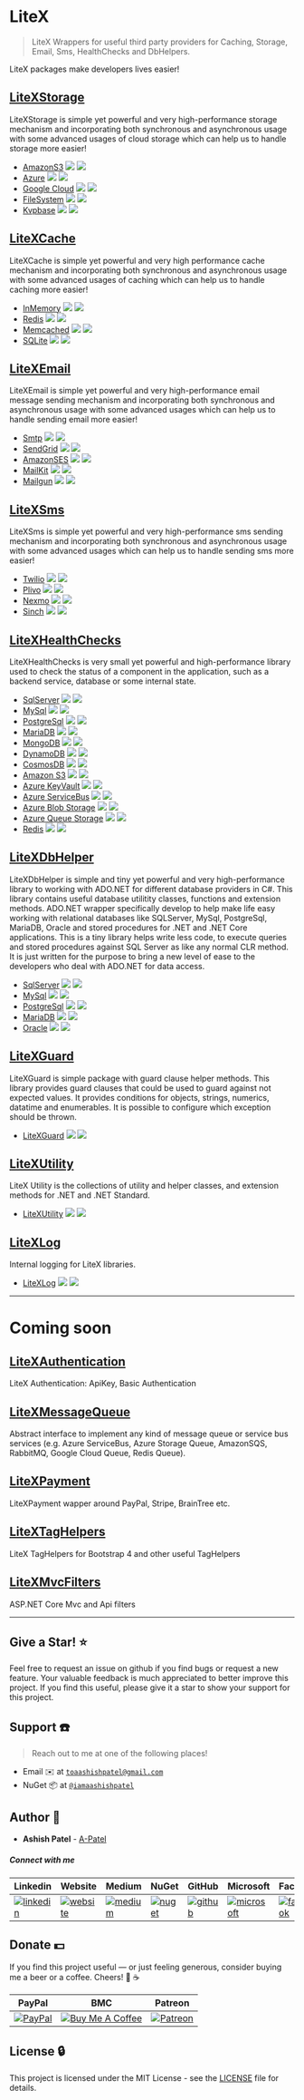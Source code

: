 # LiteX
> LiteX Wrappers for useful third party providers for Caching, Storage, Email, Sms, HealthChecks and DbHelpers.



LiteX packages make developers lives easier!





## [LiteXStorage](https://github.com/a-patel/LiteXStorage)
LiteXStorage is simple yet powerful and very high-performance storage mechanism and incorporating both synchronous and asynchronous usage with some advanced usages of cloud storage which can help us to handle storage more easier!

- [AmazonS3](https://github.com/a-patel/LiteXStorage/blob/master/docs/Amazon.md) [![](https://img.shields.io/nuget/dt/LiteX.Storage.Amazon.svg)](https://www.nuget.org/packages/LiteX.Storage.Amazon/) [![](https://img.shields.io/nuget/v/LiteX.Storage.Amazon.svg)](https://www.nuget.org/packages/LiteX.Storage.Amazon/)
- [Azure](https://github.com/a-patel/LiteXStorage/blob/master/docs/Azure.md) [![](https://img.shields.io/nuget/dt/LiteX.Storage.Azure.svg)](https://www.nuget.org/packages/LiteX.Storage.Azure/) [![](https://img.shields.io/nuget/v/LiteX.Storage.Azure.svg)](https://www.nuget.org/packages/LiteX.Storage.Azure/)
- [Google Cloud](https://github.com/a-patel/LiteXStorage/blob/master/docs/Google.md) [![](https://img.shields.io/nuget/dt/LiteX.Storage.Google.svg)](https://www.nuget.org/packages/LiteX.Storage.Google/) [![](https://img.shields.io/nuget/v/LiteX.Storage.Google.svg)](https://www.nuget.org/packages/LiteX.Storage.Google/)
- [FileSystem](https://github.com/a-patel/LiteXStorage/blob/master/docs/FileSystem.md) [![](https://img.shields.io/nuget/dt/LiteX.Storage.Local.svg)](https://www.nuget.org/packages/LiteX.Storage.Local/) [![](https://img.shields.io/nuget/v/LiteX.Storage.Local.svg)](https://www.nuget.org/packages/LiteX.Storage.Local/)
- [Kvpbase](https://github.com/a-patel/LiteXStorage/blob/master/docs/Kvpbase.md) [![](https://img.shields.io/nuget/dt/LiteX.Storage.Kvpbase.svg)](https://www.nuget.org/packages/LiteX.Storage.Kvpbase/) [![](https://img.shields.io/nuget/v/LiteX.Storage.Kvpbase.svg)](https://www.nuget.org/packages/LiteX.Storage.Kvpbase/)





## [LiteXCache](https://github.com/a-patel/LiteXCache)
LiteXCache is simple yet powerful and very high performance cache mechanism and incorporating both synchronous and asynchronous usage with some advanced usages of caching which can help us to handle caching more easier!

- [InMemory](https://github.com/a-patel/LiteXCache/blob/master/docs/InMemory.md) [![](https://img.shields.io/nuget/dt/LiteX.Cache.svg)](https://www.nuget.org/packages/LiteX.Cache/) [![](https://img.shields.io/nuget/v/LiteX.Cache.svg)](https://www.nuget.org/packages/LiteX.Cache/)
- [Redis](https://github.com/a-patel/LiteXCache/blob/master/docs/Redis.md) [![](https://img.shields.io/nuget/dt/LiteX.Cache.Redis.svg)](https://www.nuget.org/packages/LiteX.Cache.Redis/) [![](https://img.shields.io/nuget/v/LiteX.Cache.Redis.svg)](https://www.nuget.org/packages/LiteX.Cache.Redis/)
- [Memcached](https://github.com/a-patel/LiteXCache/blob/master/docs/Memcached.md) [![](https://img.shields.io/nuget/dt/LiteX.Cache.Memcached.svg)](https://www.nuget.org/packages/LiteX.Cache.Memcached/) [![](https://img.shields.io/nuget/v/LiteX.Cache.Memcached.svg)](https://www.nuget.org/packages/LiteX.Cache.Memcached/)
- [SQLite](https://github.com/a-patel/LiteXCache/blob/master/docs/SQLite.md) [![](https://img.shields.io/nuget/dt/LiteX.Cache.SQLite.svg)](https://www.nuget.org/packages/LiteX.Cache.SQLite/) [![](https://img.shields.io/nuget/v/LiteX.Cache.SQLite.svg)](https://www.nuget.org/packages/LiteX.Cache.SQLite/)





## [LiteXEmail](https://github.com/a-patel/LiteXEmail)
LiteXEmail is simple yet powerful and very high-performance email message sending mechanism and incorporating both synchronous and asynchronous usage with some advanced usages which can help us to handle sending email more easier!

- [Smtp](https://github.com/a-patel/LiteXEmail/blob/master/docs/Smtp.md) [![](https://img.shields.io/nuget/dt/LiteX.Email.svg)](https://www.nuget.org/packages/LiteX.Email/) [![](https://img.shields.io/nuget/v/LiteX.Email.svg)](https://www.nuget.org/packages/LiteX.Email/)
- [SendGrid](https://github.com/a-patel/LiteXEmail/blob/master/docs/SendGrid.md) [![](https://img.shields.io/nuget/dt/LiteX.Email.SendGrid.svg)](https://www.nuget.org/packages/LiteX.Email.SendGrid/) [![](https://img.shields.io/nuget/v/LiteX.Email.SendGrid.svg)](https://www.nuget.org/packages/LiteX.Email.SendGrid/)
- [AmazonSES](https://github.com/a-patel/LiteXEmail/blob/master/docs/AmazonSES.md) [![](https://img.shields.io/nuget/dt/LiteX.Email.AmazonSES.svg)](https://www.nuget.org/packages/LiteX.Email.AmazonSES/) [![](https://img.shields.io/nuget/v/LiteX.Email.AmazonSES.svg)](https://www.nuget.org/packages/LiteX.Email.AmazonSES/)
- [MailKit](https://github.com/a-patel/LiteXEmail/blob/master/docs/MailKit.md) [![](https://img.shields.io/nuget/dt/LiteX.Email.MailKit.svg)](https://www.nuget.org/packages/LiteX.Email.MailKit/) [![](https://img.shields.io/nuget/v/LiteX.Email.MailKit.svg)](https://www.nuget.org/packages/LiteX.Email.MailKit/)
- [Mailgun](https://github.com/a-patel/LiteXEmail/blob/master/docs/Mailgun.md) [![](https://img.shields.io/nuget/dt/LiteX.Email.Mailgun.svg)](https://www.nuget.org/packages/LiteX.Email.Mailgun/) [![](https://img.shields.io/nuget/v/LiteX.Email.Mailgun.svg)](https://www.nuget.org/packages/LiteX.Email.Mailgun/)





## [LiteXSms](https://github.com/a-patel/LiteXSms)
LiteXSms is simple yet powerful and very high-performance sms sending mechanism and incorporating both synchronous and asynchronous usage with some advanced usages which can help us to handle sending sms more easier!

- [Twilio](https://github.com/a-patel/LiteXSms/blob/master/docs/Twilio.md) [![](https://img.shields.io/nuget/dt/LiteX.Sms.Twilio.svg)](https://www.nuget.org/packages/LiteX.Sms.Twilio/) [![](https://img.shields.io/nuget/v/LiteX.Sms.Twilio.svg)](https://www.nuget.org/packages/LiteX.Sms.Twilio/)
- [Plivo](https://github.com/a-patel/LiteXSms/blob/master/docs/Plivo.md) [![](https://img.shields.io/nuget/dt/LiteX.Sms.Plivo.svg)](https://www.nuget.org/packages/LiteX.Sms.Plivo/) [![](https://img.shields.io/nuget/v/LiteX.Sms.Plivo.svg)](https://www.nuget.org/packages/LiteX.Sms.Plivo/)
- [Nexmo](https://github.com/a-patel/LiteXSms/blob/master/docs/Nexmo.md) [![](https://img.shields.io/nuget/dt/LiteX.Sms.Nexmo.svg)](https://www.nuget.org/packages/LiteX.Sms.Nexmo/) [![](https://img.shields.io/nuget/v/LiteX.Sms.Nexmo.svg)](https://www.nuget.org/packages/LiteX.Sms.Nexmo/)
- [Sinch](https://github.com/a-patel/LiteXSms/blob/master/docs/Sinch.md) [![](https://img.shields.io/nuget/dt/LiteX.Sms.Sinch.svg)](https://www.nuget.org/packages/LiteX.Sms.Sinch/) [![](https://img.shields.io/nuget/v/LiteX.Sms.Sinch.svg)](https://www.nuget.org/packages/LiteX.Sms.Sinch/)




## [LiteXHealthChecks](https://github.com/a-patel/LiteXHealthChecks)
LiteXHealthChecks is very small yet powerful and high-performance library used to check the status of a component in the application, such as a backend service, database or some internal state.

- [SqlServer](https://github.com/a-patel/LiteXHealthChecks/blob/master/docs/SqlServer.md) [![](https://img.shields.io/nuget/dt/LiteX.HealthChecks.SqlServer.svg)](https://www.nuget.org/packages/LiteX.HealthChecks.SqlServer/) [![](https://img.shields.io/nuget/v/LiteX.HealthChecks.SqlServer.svg)](https://www.nuget.org/packages/LiteX.HealthChecks.SqlServer/)
- [MySql](https://github.com/a-patel/LiteXHealthChecks/blob/master/docs/MySql.md) [![](https://img.shields.io/nuget/dt/LiteX.HealthChecks.MySql.svg)](https://www.nuget.org/packages/LiteX.HealthChecks.MySql/) [![](https://img.shields.io/nuget/v/LiteX.HealthChecks.MySql.svg)](https://www.nuget.org/packages/LiteX.HealthChecks.MySql/)
- [PostgreSql](https://github.com/a-patel/LiteXHealthChecks/blob/master/docs/PostgreSql.md) [![](https://img.shields.io/nuget/dt/LiteX.HealthChecks.PostgreSql.svg)](https://www.nuget.org/packages/LiteX.HealthChecks.PostgreSql/) [![](https://img.shields.io/nuget/v/LiteX.HealthChecks.PostgreSql.svg)](https://www.nuget.org/packages/LiteX.HealthChecks.PostgreSql/)
- [MariaDB](https://github.com/a-patel/LiteXHealthChecks/blob/master/docs/MariaDB.md) [![](https://img.shields.io/nuget/dt/LiteX.HealthChecks.MariaDB.svg)](https://www.nuget.org/packages/LiteX.HealthChecks.MariaDB/) [![](https://img.shields.io/nuget/v/LiteX.HealthChecks.MariaDB.svg)](https://www.nuget.org/packages/LiteX.HealthChecks.MariaDB/)
- [MongoDB](https://github.com/a-patel/LiteXHealthChecks/blob/master/docs/MongoDB.md) [![](https://img.shields.io/nuget/dt/LiteX.HealthChecks.MongoDb.svg)](https://www.nuget.org/packages/LiteX.HealthChecks.MongoDb/) [![](https://img.shields.io/nuget/v/LiteX.HealthChecks.MongoDb.svg)](https://www.nuget.org/packages/LiteX.HealthChecks.MongoDb/)
- [DynamoDB](https://github.com/a-patel/LiteXHealthChecks/blob/master/docs/DynamoDB.md) [![](https://img.shields.io/nuget/dt/LiteX.HealthChecks.DynamoDB.svg)](https://www.nuget.org/packages/LiteX.HealthChecks.DynamoDB/) [![](https://img.shields.io/nuget/v/LiteX.HealthChecks.DynamoDB.svg)](https://www.nuget.org/packages/LiteX.HealthChecks.DynamoDB/)
- [CosmosDB](https://github.com/a-patel/LiteXHealthChecks/blob/master/docs/CosmosDB.md) [![](https://img.shields.io/nuget/dt/LiteX.HealthChecks.CosmosDB.svg)](https://www.nuget.org/packages/LiteX.HealthChecks.CosmosDB/) [![](https://img.shields.io/nuget/v/LiteX.HealthChecks.CosmosDB.svg)](https://www.nuget.org/packages/LiteX.HealthChecks.CosmosDB/)
- [Amazon S3](https://github.com/a-patel/LiteXHealthChecks/blob/master/docs/AmazonS3.md) [![](https://img.shields.io/nuget/dt/LiteX.HealthChecks.AmazonS3.svg)](https://www.nuget.org/packages/LiteX.HealthChecks.AmazonS3/) [![](https://img.shields.io/nuget/v/LiteX.HealthChecks.AmazonS3.svg)](https://www.nuget.org/packages/LiteX.HealthChecks.AmazonS3/)
- [Azure KeyVault](https://github.com/a-patel/LiteXHealthChecks/blob/master/docs/AzureKeyVault.md) [![](https://img.shields.io/nuget/dt/LiteX.HealthChecks.AzureKeyVault.svg)](https://www.nuget.org/packages/LiteX.HealthChecks.AzureKeyVault/) [![](https://img.shields.io/nuget/v/LiteX.HealthChecks.AzureKeyVault.svg)](https://www.nuget.org/packages/LiteX.HealthChecks.AzureKeyVault/)
- [Azure ServiceBus](https://github.com/a-patel/LiteXHealthChecks/blob/master/docs/AzureServiceBus.md) [![](https://img.shields.io/nuget/dt/LiteX.HealthChecks.AzureServiceBus.svg)](https://www.nuget.org/packages/LiteX.HealthChecks.AzureServiceBus/) [![](https://img.shields.io/nuget/v/LiteX.HealthChecks.AzureServiceBus.svg)](https://www.nuget.org/packages/LiteX.HealthChecks.AzureServiceBus/)
- [Azure Blob Storage](https://github.com/a-patel/LiteXHealthChecks/blob/master/docs/AzureBlobStorage.md) [![](https://img.shields.io/nuget/dt/LiteX.HealthChecks.AzureStorage.Blob.svg)](https://www.nuget.org/packages/LiteX.HealthChecks.AzureStorage.Blob/) [![](https://img.shields.io/nuget/v/LiteX.HealthChecks.AzureStorage.Blob.svg)](https://www.nuget.org/packages/LiteX.HealthChecks.AzureStorage.Blob/)
- [Azure Queue Storage](https://github.com/a-patel/LiteXHealthChecks/blob/master/docs/AzureQueueStorage.md) [![](https://img.shields.io/nuget/dt/LiteX.HealthChecks.AzureStorage.Queue.svg)](https://www.nuget.org/packages/LiteX.HealthChecks.AzureStorage.Queue/) [![](https://img.shields.io/nuget/v/LiteX.HealthChecks.AzureStorage.Queue.svg)](https://www.nuget.org/packages/LiteX.HealthChecks.AzureStorage.Queue/)
- [Redis](https://github.com/a-patel/LiteXHealthChecks/blob/master/docs/Redis.md) [![](https://img.shields.io/nuget/dt/LiteX.HealthChecks.Redis.svg)](https://www.nuget.org/packages/LiteX.HealthChecks.Redis/) [![](https://img.shields.io/nuget/v/LiteX.HealthChecks.Redis.svg)](https://www.nuget.org/packages/LiteX.HealthChecks.Redis/)





## [LiteXDbHelper](https://github.com/a-patel/LiteXDbHelper)
LiteXDbHelper is simple and tiny yet powerful and very high-performance library to working with ADO.NET for different database providers in C#. This library contains useful database utilitity classes, functions and extension methods. ADO.NET wrapper specifically develop to help make life easy working with relational databases like SQLServer, MySql, PostgreSql, MariaDB, Oracle and stored procedures for .NET and .NET Core applications. This is a tiny library helps write less code, to execute queries and stored procedures against SQL Server as like any normal CLR method. It is just written for the purpose to bring a new level of ease to the developers who deal with ADO.NET for data access.

- [SqlServer](https://github.com/a-patel/LiteXDbHelper/blob/master/docs/SqlServer.md) [![](https://img.shields.io/nuget/dt/LiteX.DbHelper.SqlServer.svg)](https://www.nuget.org/packages/LiteX.DbHelper.SqlServer/) [![](https://img.shields.io/nuget/v/LiteX.DbHelper.SqlServer.svg)](https://www.nuget.org/packages/LiteX.DbHelper.SqlServer/)
- [MySql](https://github.com/a-patel/LiteXDbHelper/blob/master/docs/MySql.md) [![](https://img.shields.io/nuget/dt/LiteX.DbHelper.MySql.svg)](https://www.nuget.org/packages/LiteX.DbHelper.MySql/) [![](https://img.shields.io/nuget/v/LiteX.DbHelper.MySql.svg)](https://www.nuget.org/packages/LiteX.DbHelper.MySql/)
- [PostgreSql](https://github.com/a-patel/LiteXDbHelper/blob/master/docs/PostgreSql.md) [![](https://img.shields.io/nuget/dt/LiteX.DbHelper.PostgreSql.svg)](https://www.nuget.org/packages/LiteX.DbHelper.PostgreSql/) [![](https://img.shields.io/nuget/v/LiteX.DbHelper.PostgreSql.svg)](https://www.nuget.org/packages/LiteX.DbHelper.PostgreSql/)
- [MariaDB](https://github.com/a-patel/LiteXDbHelper/blob/master/docs/MariaDB.md) [![](https://img.shields.io/nuget/dt/LiteX.DbHelper.MariaDB.svg)](https://www.nuget.org/packages/LiteX.DbHelper.MariaDB/) [![](https://img.shields.io/nuget/v/LiteX.DbHelper.MariaDB.svg)](https://www.nuget.org/packages/LiteX.DbHelper.MariaDB/)
- [Oracle](https://github.com/a-patel/LiteXDbHelper/blob/master/docs/Oracle.md) [![](https://img.shields.io/nuget/dt/LiteX.DbHelper.Oracle.svg)](https://www.nuget.org/packages/LiteX.DbHelper.Oracle/) [![](https://img.shields.io/nuget/v/LiteX.DbHelper.Oracle.svg)](https://www.nuget.org/packages/LiteX.DbHelper.Oracle/)





## [LiteXGuard](https://github.com/a-patel/LiteXGuard)
LiteXGuard is  simple package with guard clause helper methods. This library provides guard clauses that could be used to guard against not expected values. It provides conditions for objects, strings, numerics, datatime and enumerables. It is possible to configure which exception should be thrown.

- [LiteXGuard](https://github.com/a-patel/LiteXGuard) [![](https://img.shields.io/nuget/dt/LiteX.Guard.svg)](https://www.nuget.org/packages/LiteX.Guard/) [![](https://img.shields.io/nuget/v/LiteX.Guard.svg)](https://www.nuget.org/packages/LiteX.Guard/)


## [LiteXUtility](https://github.com/a-patel/LiteXUtility)
LiteX Utility is the collections of utility and helper classes, and extension methods for .NET and .NET Standard.

- [LiteXUtility](https://github.com/a-patel/LiteXUtility) [![](https://img.shields.io/nuget/dt/LiteX.Utility.svg)](https://www.nuget.org/packages/LiteX.Utility/) [![](https://img.shields.io/nuget/v/LiteX.Utility.svg)](https://www.nuget.org/packages/LiteX.Utility/)



## [LiteXLog](https://github.com/a-patel/LiteXLog)
Internal logging for LiteX libraries.

- [LiteXLog](https://github.com/a-patel/LiteXLog) [![](https://img.shields.io/nuget/dt/LiteX.Log.svg)](https://www.nuget.org/packages/LiteX.Log/) [![](https://img.shields.io/nuget/v/LiteX.Log.svg)](https://www.nuget.org/packages/LiteX.Log/)





---




# Coming soon




## [LiteXAuthentication](https://github.com/a-patel/LiteXAuthentication)
LiteX Authentication: ApiKey, Basic Authentication



## [LiteXMessageQueue](https://github.com/a-patel/LiteXMessageQueue)
Abstract interface to implement any kind of message queue or service bus services (e.g. Azure ServiceBus, Azure Storage Queue, AmazonSQS, RabbitMQ, Google Cloud Queue, Redis Queue).



## [LiteXPayment](https://github.com/a-patel/LiteXPayment)
LiteXPayment wapper around PayPal, Stripe, BrainTree etc.



## [LiteXTagHelpers](https://github.com/a-patel/LiteXTagHelpers)
LiteX TagHelpers for Bootstrap 4 and other useful TagHelpers



## [LiteXMvcFilters](https://github.com/a-patel/LiteXMvcFilters)
ASP.NET Core Mvc and Api filters




---





## Give a Star! :star:

Feel free to request an issue on github if you find bugs or request a new feature. Your valuable feedback is much appreciated to better improve this project. If you find this useful, please give it a star to show your support for this project.



## Support :telephone:

> Reach out to me at one of the following places!

- Email :envelope: at <a href="mailto:toaashishpatel@gmail.com" target="_blank">`toaashishpatel@gmail.com`</a>
- NuGet :package: at <a href="https://www.nuget.org/profiles/iamaashishpatel" target="_blank">`@iamaashishpatel`</a>



## Author :boy:

* **Ashish Patel** - [A-Patel](https://github.com/a-patel)


##### Connect with me

| Linkedin | Website | Medium | NuGet | GitHub | Microsoft | Facebook | Twitter | Instagram | Tumblr |
|----------|----------|----------|----------|----------|----------|----------|----------|----------|----------|
| [![linkedin](https://img.icons8.com/ios-filled/96/000000/linkedin.png)](https://www.linkedin.com/in/iamaashishpatel) | [![website](https://img.icons8.com/wired/96/000000/domain.png)](https://aashishpatel.netlify.app/) | [![medium](https://img.icons8.com/ios-filled/96/000000/medium-monogram.png)](https://medium.com/@iamaashishpatel) | [![nuget](https://img.icons8.com/windows/96/000000/nuget.png)](https://nuget.org/profiles/iamaashishpatel) | [![github](https://img.icons8.com/ios-glyphs/96/000000/github.png)](https://github.com/a-patel) | [![microsoft](https://img.icons8.com/ios-filled/90/000000/microsoft.png)](https://docs.microsoft.com/en-us/users/iamaashishpatel) | [![facebook](https://img.icons8.com/ios-filled/90/000000/facebook.png)](https://www.facebook.com/aashish.mrcool) | [![twitter](https://img.icons8.com/ios-filled/96/000000/twitter.png)](https://twitter.com/aashish_mrcool) | [![instagram](https://img.icons8.com/ios-filled/90/000000/instagram-new.png)](https://www.instagram.com/iamaashishpatel/) | [![tumblr](https://img.icons8.com/ios-filled/96/000000/tumblr--v1.png)](https://iamaashishpatel.tumblr.com/) |



## Donate :dollar:

If you find this project useful — or just feeling generous, consider buying me a beer or a coffee. Cheers! :beers: :coffee:

| PayPal | BMC | Patreon |
| ------------- | ------------- | ------------- |
| [![PayPal](https://www.paypalobjects.com/webstatic/en_US/btn/btn_donate_pp_142x27.png)](https://www.paypal.me/iamaashishpatel) | [![Buy Me A Coffee](https://www.buymeacoffee.com/assets/img/custom_images/orange_img.png)](https://www.buymeacoffee.com/iamaashishpatel) | [![Patreon](https://c5.patreon.com/external/logo/become_a_patron_button.png)](https://www.patreon.com/iamaashishpatel) |



## License :lock:

This project is licensed under the MIT License - see the [LICENSE](LICENSE) file for details.
